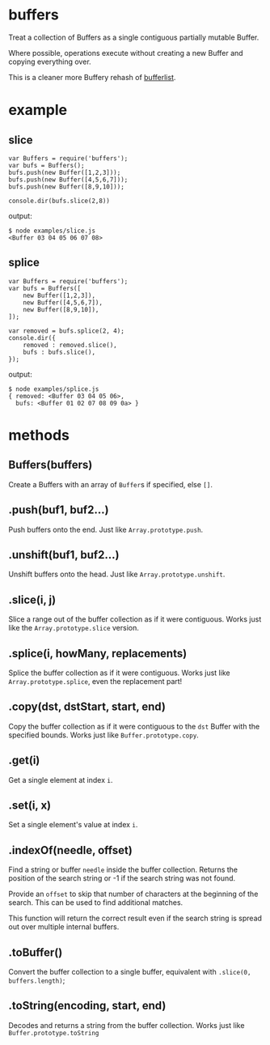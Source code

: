 buffers
=======

Treat a collection of Buffers as a single contiguous partially mutable Buffer.

Where possible, operations execute without creating a new Buffer and copying
everything over.

This is a cleaner more Buffery rehash of
[bufferlist](http://github.com/substack/node-bufferlist).

example
=======

slice
-----

    var Buffers = require('buffers');
    var bufs = Buffers();
    bufs.push(new Buffer([1,2,3]));
    bufs.push(new Buffer([4,5,6,7]));
    bufs.push(new Buffer([8,9,10]));
    
    console.dir(bufs.slice(2,8))

output:

    $ node examples/slice.js 
    <Buffer 03 04 05 06 07 08>

splice
------

    var Buffers = require('buffers');
    var bufs = Buffers([
        new Buffer([1,2,3]),
        new Buffer([4,5,6,7]),
        new Buffer([8,9,10]),
    ]);
    
    var removed = bufs.splice(2, 4);
    console.dir({
        removed : removed.slice(),
        bufs : bufs.slice(),
    });
    
output:

    $ node examples/splice.js
    { removed: <Buffer 03 04 05 06>,
      bufs: <Buffer 01 02 07 08 09 0a> }

methods
=======

Buffers(buffers)
----------------

Create a Buffers with an array of `Buffer`s if specified, else `[]`.

.push(buf1, buf2...)
--------------------

Push buffers onto the end. Just like `Array.prototype.push`.

.unshift(buf1, buf2...)
-----------------------

Unshift buffers onto the head. Just like `Array.prototype.unshift`.

.slice(i, j)
------------

Slice a range out of the buffer collection as if it were contiguous.
Works just like the `Array.prototype.slice` version.

.splice(i, howMany, replacements)
---------------------------------

Splice the buffer collection as if it were contiguous.
Works just like `Array.prototype.splice`, even the replacement part!

.copy(dst, dstStart, start, end)
--------------------------------

Copy the buffer collection as if it were contiguous to the `dst` Buffer with the
specified bounds.
Works just like `Buffer.prototype.copy`.

.get(i)
-------

Get a single element at index `i`.

.set(i, x)
----------

Set a single element's value at index `i`.

.indexOf(needle, offset)
----------

Find a string or buffer `needle` inside the buffer collection. Returns
the position of the search string or -1 if the search string was not
found.

Provide an `offset` to skip that number of characters at the beginning
of the search. This can be used to find additional matches.

This function will return the correct result even if the search string
is spread out over multiple internal buffers.

.toBuffer()
-----------

Convert the buffer collection to a single buffer, equivalent with `.slice(0, buffers.length)`;

.toString(encoding, start, end)
-----------

Decodes and returns a string from the buffer collection.
Works just like `Buffer.prototype.toString`
